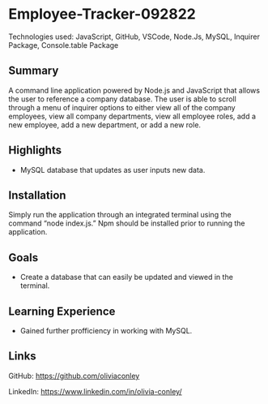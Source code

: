 # Employee-Tracker-092822

Technologies used: JavaScript, GitHub, VSCode, Node.Js, MySQL, Inquirer Package, Console.table Package

## Summary 
A command line application powered by Node.js and JavaScript that allows the user to reference a company database. The user is able to scroll through a menu of inquirer options to either view all of the company employees, view all company departments, view all employee roles, add a new employee, add a new department, or add a new role. 

## Highlights
* MySQL database that updates as user inputs new data. 

## Installation
Simply run the application through an integrated terminal using the command “node index.js.” Npm should be installed prior to running the application. 

## Goals 

* Create a database that can easily be updated and viewed in the terminal. 

## Learning Experience

* Gained further profficiency in working with MySQL. 

## Links

GitHub: https://github.com/oliviaconley

LinkedIn: https://www.linkedin.com/in/olivia-conley/